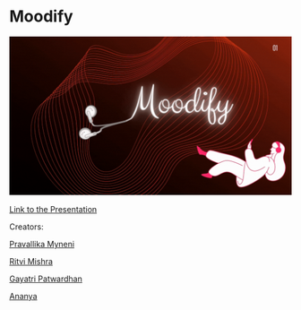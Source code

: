 # Moodify

![ ](https://github.com/Pravallika-Myneni/Moodify/blob/main/Assets/WiCS%202021%20Moodify.gif)


[Link to the Presentation](https://github.com/Pravallika-Myneni/Moodify/blob/main/Assets/WiCS%202021%20Moodify.pdf)


Creators:

[Pravallika Myneni]()

[Ritvi Mishra](https://www.linkedin.com/in/ritvimishra/)

[Gayatri Patwardhan]()

[Ananya ]()
